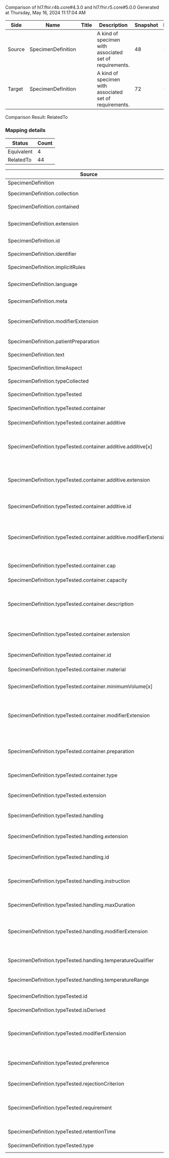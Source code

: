 Comparison of hl7.fhir.r4b.core#4.3.0 and hl7.fhir.r5.core#5.0.0
Generated at Thursday, May 16, 2024 11:17:04 AM

| Side | Name | Title | Description | Snapshot | Differential |
| --- | --- | --- | --- | --- | --- |
| Source | SpecimenDefinition |  | A kind of specimen with associated set of requirements. | 48 | 28 |
| Target | SpecimenDefinition |  | A kind of specimen with associated set of requirements. | 72 | 52 |


Comparison Result: RelatedTo


### Mapping details

| Status | Count |
| ------ | ----- |
Equivalent | 4 |
RelatedTo | 44 |


| Source | Target | Status | Message |
| ------ | ------ | ------ | ------- |
| SpecimenDefinition | SpecimenDefinition | Equivalent | R4B `SpecimenDefinition` maps as Equivalent to R5 `SpecimenDefinition` |
| SpecimenDefinition.collection | SpecimenDefinition.collection | Equivalent | R4B `SpecimenDefinition.collection` maps as Equivalent to R5 `SpecimenDefinition.collection` |
| SpecimenDefinition.contained | SpecimenDefinition.contained | Equivalent | R4B `SpecimenDefinition.contained` maps as Equivalent to R5 `SpecimenDefinition.contained` |
| SpecimenDefinition.extension | SpecimenDefinition.extension | RelatedTo | R4B `SpecimenDefinition.extension` maps as RelatedTo to R5 `SpecimenDefinition.extension` - extension has change due to type change: R4B `extension` `Extension` maps as RelatedTo for R5 `extension` |
| SpecimenDefinition.id | SpecimenDefinition.id | Equivalent | R4B `SpecimenDefinition.id` maps as Equivalent to R5 `SpecimenDefinition.id` |
| SpecimenDefinition.identifier | SpecimenDefinition.identifier | Equivalent | R4B `SpecimenDefinition.identifier` maps as Equivalent to R5 `SpecimenDefinition.identifier` |
| SpecimenDefinition.implicitRules | SpecimenDefinition.implicitRules | Equivalent | R4B `SpecimenDefinition.implicitRules` maps as Equivalent to R5 `SpecimenDefinition.implicitRules` |
| SpecimenDefinition.language | SpecimenDefinition.language | RelatedTo | R4B `SpecimenDefinition.language` maps as RelatedTo to R5 `SpecimenDefinition.language` - language made the binding required (from Preferred) for http://hl7.org/fhir/ValueSet/all-languages|5.0.0 |
| SpecimenDefinition.meta | SpecimenDefinition.meta | Equivalent | R4B `SpecimenDefinition.meta` maps as Equivalent to R5 `SpecimenDefinition.meta` |
| SpecimenDefinition.modifierExtension | SpecimenDefinition.modifierExtension | RelatedTo | R4B `SpecimenDefinition.modifierExtension` maps as RelatedTo to R5 `SpecimenDefinition.modifierExtension` - modifierExtension has change due to type change: R4B `modifierExtension` `Extension` maps as RelatedTo for R5 `modifierExtension` |
| SpecimenDefinition.patientPreparation | SpecimenDefinition.patientPreparation | Equivalent | R4B `SpecimenDefinition.patientPreparation` maps as Equivalent to R5 `SpecimenDefinition.patientPreparation` |
| SpecimenDefinition.text | SpecimenDefinition.text | Equivalent | R4B `SpecimenDefinition.text` maps as Equivalent to R5 `SpecimenDefinition.text` |
| SpecimenDefinition.timeAspect | SpecimenDefinition.timeAspect | Equivalent | R4B `SpecimenDefinition.timeAspect` maps as Equivalent to R5 `SpecimenDefinition.timeAspect` |
| SpecimenDefinition.typeCollected | SpecimenDefinition.typeCollected | Equivalent | R4B `SpecimenDefinition.typeCollected` maps as Equivalent to R5 `SpecimenDefinition.typeCollected` |
| SpecimenDefinition.typeTested | SpecimenDefinition.typeTested | Equivalent | R4B `SpecimenDefinition.typeTested` maps as Equivalent to R5 `SpecimenDefinition.typeTested` |
| SpecimenDefinition.typeTested.container | SpecimenDefinition.typeTested.container | Equivalent | R4B `SpecimenDefinition.typeTested.container` maps as Equivalent to R5 `SpecimenDefinition.typeTested.container` |
| SpecimenDefinition.typeTested.container.additive | SpecimenDefinition.typeTested.container.additive | Equivalent | R4B `SpecimenDefinition.typeTested.container.additive` maps as Equivalent to R5 `SpecimenDefinition.typeTested.container.additive` |
| SpecimenDefinition.typeTested.container.additive.additive[x] | SpecimenDefinition.typeTested.container.additive.additive[x] | RelatedTo | R4B `SpecimenDefinition.typeTested.container.additive.additive[x]` maps as RelatedTo to R5 `SpecimenDefinition.typeTested.container.additive.additive[x]` - additive[x] has change due to type change: R4B `additive[x]` `Reference` maps as RelatedTo for R5 `additive[x]` |
| SpecimenDefinition.typeTested.container.additive.extension | SpecimenDefinition.typeTested.container.additive.extension | RelatedTo | R4B `SpecimenDefinition.typeTested.container.additive.extension` maps as RelatedTo to R5 `SpecimenDefinition.typeTested.container.additive.extension` - extension has change due to type change: R4B `extension` `Extension` maps as RelatedTo for R5 `extension` |
| SpecimenDefinition.typeTested.container.additive.id | SpecimenDefinition.typeTested.container.additive.id | Equivalent | R4B `SpecimenDefinition.typeTested.container.additive.id` maps as Equivalent to R5 `SpecimenDefinition.typeTested.container.additive.id` |
| SpecimenDefinition.typeTested.container.additive.modifierExtension | SpecimenDefinition.typeTested.container.additive.modifierExtension | RelatedTo | R4B `SpecimenDefinition.typeTested.container.additive.modifierExtension` maps as RelatedTo to R5 `SpecimenDefinition.typeTested.container.additive.modifierExtension` - modifierExtension has change due to type change: R4B `modifierExtension` `Extension` maps as RelatedTo for R5 `modifierExtension` |
| SpecimenDefinition.typeTested.container.cap | SpecimenDefinition.typeTested.container.cap | Equivalent | R4B `SpecimenDefinition.typeTested.container.cap` maps as Equivalent to R5 `SpecimenDefinition.typeTested.container.cap` |
| SpecimenDefinition.typeTested.container.capacity | SpecimenDefinition.typeTested.container.capacity | Equivalent | R4B `SpecimenDefinition.typeTested.container.capacity` maps as Equivalent to R5 `SpecimenDefinition.typeTested.container.capacity` |
| SpecimenDefinition.typeTested.container.description | SpecimenDefinition.typeTested.container.description | SourceIsBroaderThanTarget | R4B `SpecimenDefinition.typeTested.container.description` maps as SourceIsBroaderThanTarget to R5 `SpecimenDefinition.typeTested.container.description` - description has change due to type change: R4B description string has no equivalent or mapped type in R5 description |
| SpecimenDefinition.typeTested.container.extension | SpecimenDefinition.typeTested.container.extension | RelatedTo | R4B `SpecimenDefinition.typeTested.container.extension` maps as RelatedTo to R5 `SpecimenDefinition.typeTested.container.extension` - extension has change due to type change: R4B `extension` `Extension` maps as RelatedTo for R5 `extension` |
| SpecimenDefinition.typeTested.container.id | SpecimenDefinition.typeTested.container.id | Equivalent | R4B `SpecimenDefinition.typeTested.container.id` maps as Equivalent to R5 `SpecimenDefinition.typeTested.container.id` |
| SpecimenDefinition.typeTested.container.material | SpecimenDefinition.typeTested.container.material | Equivalent | R4B `SpecimenDefinition.typeTested.container.material` maps as Equivalent to R5 `SpecimenDefinition.typeTested.container.material` |
| SpecimenDefinition.typeTested.container.minimumVolume[x] | SpecimenDefinition.typeTested.container.minimumVolume[x] | Equivalent | R4B `SpecimenDefinition.typeTested.container.minimumVolume[x]` maps as Equivalent to R5 `SpecimenDefinition.typeTested.container.minimumVolume[x]` |
| SpecimenDefinition.typeTested.container.modifierExtension | SpecimenDefinition.typeTested.container.modifierExtension | RelatedTo | R4B `SpecimenDefinition.typeTested.container.modifierExtension` maps as RelatedTo to R5 `SpecimenDefinition.typeTested.container.modifierExtension` - modifierExtension has change due to type change: R4B `modifierExtension` `Extension` maps as RelatedTo for R5 `modifierExtension` |
| SpecimenDefinition.typeTested.container.preparation | SpecimenDefinition.typeTested.container.preparation | SourceIsBroaderThanTarget | R4B `SpecimenDefinition.typeTested.container.preparation` maps as SourceIsBroaderThanTarget to R5 `SpecimenDefinition.typeTested.container.preparation` - preparation has change due to type change: R4B preparation string has no equivalent or mapped type in R5 preparation |
| SpecimenDefinition.typeTested.container.type | SpecimenDefinition.typeTested.container.type | Equivalent | R4B `SpecimenDefinition.typeTested.container.type` maps as Equivalent to R5 `SpecimenDefinition.typeTested.container.type` |
| SpecimenDefinition.typeTested.extension | SpecimenDefinition.typeTested.extension | RelatedTo | R4B `SpecimenDefinition.typeTested.extension` maps as RelatedTo to R5 `SpecimenDefinition.typeTested.extension` - extension has change due to type change: R4B `extension` `Extension` maps as RelatedTo for R5 `extension` |
| SpecimenDefinition.typeTested.handling | SpecimenDefinition.typeTested.handling | Equivalent | R4B `SpecimenDefinition.typeTested.handling` maps as Equivalent to R5 `SpecimenDefinition.typeTested.handling` |
| SpecimenDefinition.typeTested.handling.extension | SpecimenDefinition.typeTested.handling.extension | RelatedTo | R4B `SpecimenDefinition.typeTested.handling.extension` maps as RelatedTo to R5 `SpecimenDefinition.typeTested.handling.extension` - extension has change due to type change: R4B `extension` `Extension` maps as RelatedTo for R5 `extension` |
| SpecimenDefinition.typeTested.handling.id | SpecimenDefinition.typeTested.handling.id | Equivalent | R4B `SpecimenDefinition.typeTested.handling.id` maps as Equivalent to R5 `SpecimenDefinition.typeTested.handling.id` |
| SpecimenDefinition.typeTested.handling.instruction | SpecimenDefinition.typeTested.handling.instruction | SourceIsBroaderThanTarget | R4B `SpecimenDefinition.typeTested.handling.instruction` maps as SourceIsBroaderThanTarget to R5 `SpecimenDefinition.typeTested.handling.instruction` - instruction has change due to type change: R4B instruction string has no equivalent or mapped type in R5 instruction |
| SpecimenDefinition.typeTested.handling.maxDuration | SpecimenDefinition.typeTested.handling.maxDuration | Equivalent | R4B `SpecimenDefinition.typeTested.handling.maxDuration` maps as Equivalent to R5 `SpecimenDefinition.typeTested.handling.maxDuration` |
| SpecimenDefinition.typeTested.handling.modifierExtension | SpecimenDefinition.typeTested.handling.modifierExtension | RelatedTo | R4B `SpecimenDefinition.typeTested.handling.modifierExtension` maps as RelatedTo to R5 `SpecimenDefinition.typeTested.handling.modifierExtension` - modifierExtension has change due to type change: R4B `modifierExtension` `Extension` maps as RelatedTo for R5 `modifierExtension` |
| SpecimenDefinition.typeTested.handling.temperatureQualifier | SpecimenDefinition.typeTested.handling.temperatureQualifier | Equivalent | R4B `SpecimenDefinition.typeTested.handling.temperatureQualifier` maps as Equivalent to R5 `SpecimenDefinition.typeTested.handling.temperatureQualifier` |
| SpecimenDefinition.typeTested.handling.temperatureRange | SpecimenDefinition.typeTested.handling.temperatureRange | Equivalent | R4B `SpecimenDefinition.typeTested.handling.temperatureRange` maps as Equivalent to R5 `SpecimenDefinition.typeTested.handling.temperatureRange` |
| SpecimenDefinition.typeTested.id | SpecimenDefinition.typeTested.id | Equivalent | R4B `SpecimenDefinition.typeTested.id` maps as Equivalent to R5 `SpecimenDefinition.typeTested.id` |
| SpecimenDefinition.typeTested.isDerived | SpecimenDefinition.typeTested.isDerived | Equivalent | R4B `SpecimenDefinition.typeTested.isDerived` maps as Equivalent to R5 `SpecimenDefinition.typeTested.isDerived` |
| SpecimenDefinition.typeTested.modifierExtension | SpecimenDefinition.typeTested.modifierExtension | RelatedTo | R4B `SpecimenDefinition.typeTested.modifierExtension` maps as RelatedTo to R5 `SpecimenDefinition.typeTested.modifierExtension` - modifierExtension has change due to type change: R4B `modifierExtension` `Extension` maps as RelatedTo for R5 `modifierExtension` |
| SpecimenDefinition.typeTested.preference | SpecimenDefinition.typeTested.preference | Equivalent | R4B `SpecimenDefinition.typeTested.preference` maps as Equivalent to R5 `SpecimenDefinition.typeTested.preference` - preference has compatible required binding for code type: http://hl7.org/fhir/ValueSet/specimen-contained-preference|4.3.0 and http://hl7.org/fhir/ValueSet/specimen-contained-preference|5.0.0 (Equivalent) |
| SpecimenDefinition.typeTested.rejectionCriterion | SpecimenDefinition.typeTested.rejectionCriterion | Equivalent | R4B `SpecimenDefinition.typeTested.rejectionCriterion` maps as Equivalent to R5 `SpecimenDefinition.typeTested.rejectionCriterion` |
| SpecimenDefinition.typeTested.requirement | SpecimenDefinition.typeTested.requirement | SourceIsBroaderThanTarget | R4B `SpecimenDefinition.typeTested.requirement` maps as SourceIsBroaderThanTarget to R5 `SpecimenDefinition.typeTested.requirement` - requirement has change due to type change: R4B requirement string has no equivalent or mapped type in R5 requirement |
| SpecimenDefinition.typeTested.retentionTime | SpecimenDefinition.typeTested.retentionTime | Equivalent | R4B `SpecimenDefinition.typeTested.retentionTime` maps as Equivalent to R5 `SpecimenDefinition.typeTested.retentionTime` |
| SpecimenDefinition.typeTested.type | SpecimenDefinition.typeTested.type | Equivalent | R4B `SpecimenDefinition.typeTested.type` maps as Equivalent to R5 `SpecimenDefinition.typeTested.type` |

